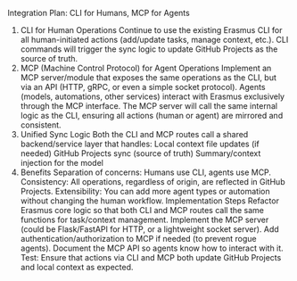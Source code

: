 Integration Plan: CLI for Humans, MCP for Agents
1. CLI for Human Operations
Continue to use the existing Erasmus CLI for all human-initiated actions (add/update tasks, manage context, etc.).
CLI commands will trigger the sync logic to update GitHub Projects as the source of truth.
2. MCP (Machine Control Protocol) for Agent Operations
Implement an MCP server/module that exposes the same operations as the CLI, but via an API (HTTP, gRPC, or even a simple socket protocol).
Agents (models, automations, other services) interact with Erasmus exclusively through the MCP interface.
The MCP server will call the same internal logic as the CLI, ensuring all actions (human or agent) are mirrored and consistent.
3. Unified Sync Logic
Both the CLI and MCP routes call a shared backend/service layer that handles:
Local context file updates (if needed)
GitHub Projects sync (source of truth)
Summary/context injection for the model
4. Benefits
Separation of concerns: Humans use CLI, agents use MCP.
Consistency: All operations, regardless of origin, are reflected in GitHub Projects.
Extensibility: You can add more agent types or automation without changing the human workflow.
Implementation Steps
Refactor Erasmus core logic so that both CLI and MCP routes call the same functions for task/context management.
Implement the MCP server (could be Flask/FastAPI for HTTP, or a lightweight socket server).
Add authentication/authorization to MCP if needed (to prevent rogue agents).
Document the MCP API so agents know how to interact with it.
Test: Ensure that actions via CLI and MCP both update GitHub Projects and local context as expected.